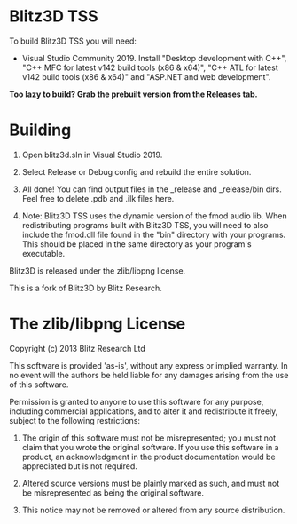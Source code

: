 
# Blitz3D TSS

To build Blitz3D TSS you will need:

* Visual Studio Community 2019. Install "Desktop development with C++", "C++ MFC for latest v142 build tools (x86 & x64)", "C++ ATL for latest v142 build tools (x86 & x64)" and "ASP.NET and web development".

**Too lazy to build? Grab the prebuilt version from the Releases tab.**

# Building

1) Open blitz3d.sln in Visual Studio 2019.

2) Select Release or Debug config and rebuild the entire solution.

3) All done! You can find output files in the _release and _release/bin dirs. Feel free to delete .pdb and .ilk files here.

4) Note: Blitz3D TSS uses the dynamic version of the fmod audio lib. When redistributing programs built with Blitz3D TSS, you will need to also include the fmod.dll file found in the "bin" directory with your programs. This should be placed in the same directory as your program's executable.

Blitz3D is released under the zlib/libpng license.

This is a fork of Blitz3D by Blitz Research.

# The zlib/libpng License

Copyright (c) 2013 Blitz Research Ltd

This software is provided 'as-is', without any express or implied warranty. In no event will the authors be held liable for any damages arising from the use of this software.

Permission is granted to anyone to use this software for any purpose, including commercial applications, and to alter it and redistribute it freely, subject to the following restrictions:

1. The origin of this software must not be misrepresented; you must not claim that you wrote the original software. If you use this software in a product, an acknowledgment in the product documentation would be appreciated but is not required.

2. Altered source versions must be plainly marked as such, and must not be misrepresented as being the original software.

3. This notice may not be removed or altered from any source distribution.

